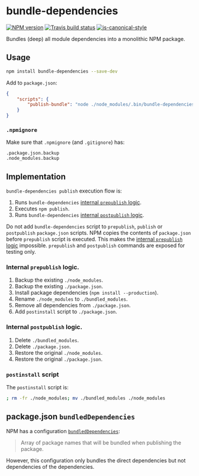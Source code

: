 # bundle-dependencies

[![NPM version](http://img.shields.io/npm/v/bundle-dependencies.svg?style=flat-square)](https://www.npmjs.org/package/bundle-dependencies)
[![Travis build status](http://img.shields.io/travis/gajus/bundle-dependencies/master.svg?style=flat-square)](https://travis-ci.org/gajus/bundle-dependencies)
[![js-canonical-style](https://img.shields.io/badge/code%20style-canonical-blue.svg?style=flat-square)](https://github.com/gajus/canonical)

Bundles (deep) all module dependencies into a monolithic NPM package.

## Usage

```sh
npm install bundle-dependencies --save-dev
```

Add to `package.json`:

```json
{
    "scripts": {
        "publish-bundle": "node ./node_modules/.bin/bundle-dependencies publish"
    }
}
```

### `.npmignore`

Make sure that `.npmignore` (and `.gitignore`) has:

```
.package.json.backup
.node_modules.backup
```

## Implementation

`bundle-dependencies publish` execution flow is:

1. Runs `bundle-dependencies` [internal `prepublish` logic](#internal-prepublish-logic).
1. Executes `npm publish`.
1. Runs `bundle-dependencies` [internal `postpublish` logic](#internal-postpublish-logic).

Do not add `bundle-dependencies` script to `prepublish`, `publish` or `postpublish` `package.json` scripts. NPM copies the contents of `package.json` before `prepublish` script is executed. This makes the [internal `prepublish` logic](#internal-prepublish-logic) impossible. `prepublish` and `postpublish` commands are exposed for testing only.

### Internal `prepublish` logic.

1. Backup the existing `./node_modules`.
1. Backup the existing `./package.json`.
1. Install package dependencies (`npm install --production`).
1. Rename `./node_modules` to `./bundled_modules`.
1. Remove all dependencies from `./package.json`.
1. Add `postinstall` script to `./package.json`.

### Internal `postpublish` logic.

1. Delete `./bundled_modules`.
1. Delete `./package.json`.
1. Restore the original `./node_modules`.
1. Restore the original `./package.json`.

### `postinstall` script

The `postinstall` script is:

```sh
; rm -fr ./node_modules; mv ./bundled_modules ./node_modules
```

## package.json `bundledDependencies`

NPM has a configuration [`bundledDependencies`](https://docs.npmjs.com/files/package.json#bundleddependencies):

> Array of package names that will be bundled when publishing the package.

However, this configuration only bundles the direct dependencies but not dependencies of the dependencies.

